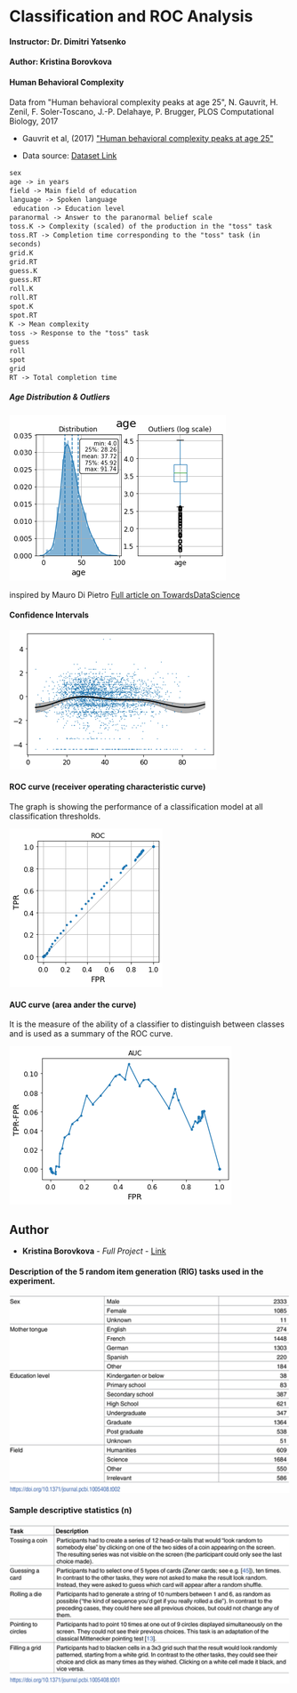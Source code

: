 # Classification and ROC Analysis

#### Instructor: Dr. Dimitri Yatsenko
#### Author: Kristina Borovkova
#### Human Behavioral Complexity 

Data from "Human behavioral complexity peaks at age 25", N. Gauvrit, H. Zenil, F. Soler-Toscano, J.-P. Delahaye, P. Brugger, PLOS Computational Biology, 2017

- Gauvrit et al, (2017) ["Human behavioral complexity peaks at age 25"](https://doi.org/10.1371/journal.pcbi.1005408) 

- Data source: [Dataset Link](https://github.com/algorithmicnaturelab/HumanBehavioralComplexity)


```
sex
age -> in years
field -> Main field of education
language -> Spoken language
 education -> Education level
paranormal -> Answer to the paranormal belief scale
toss.K -> Complexity (scaled) of the production in the "toss" task
toss.RT -> Completion time corresponding to the "toss" task (in seconds)
grid.K
grid.RT
guess.K
guess.RT
roll.K
roll.RT
spot.K
spot.RT
K -> Mean complexity
toss -> Response to the "toss" task
guess
roll
spot
grid
RT -> Total completion time
```

##### Age Distribution & Outliers
![image.png](Picture3.png)

inspired by Mauro Di Pietro
[Full article on TowardsDataScience](https://towardsdatascience.com/machine-learning-with-python-classification-complete-tutorial-d2c99dc524ec)

#### Confidence Intervals 

![image.png](Picture4.png)

#### ROC curve (receiver operating characteristic curve) 
The graph is showing the performance of a classification model at all classification thresholds.

![image.png](roc.png)

#### AUC curve (area ander the curve) 
It is the measure of the ability of a classifier to distinguish between classes and is used as a summary of the ROC curve.

![image.png](auc.png)

## Author

* **Kristina Borovkova** - *Full Project* - [Link](https://github.com/borovkk/HumanBehavioralComplexity/blob/master/BehavioralComplexityAnalysis.ipynb)


#### Description of the 5 random item generation (RIG) tasks used in the experiment.
![image.png](Picture1.png)

#### Sample descriptive statistics (n)

![image.png](Picture2.png)
